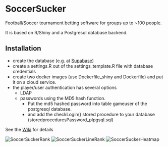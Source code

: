 # SoccerSucker
Football/Soccer tournament betting software for groups up to ~100 people.

It is based on R/Shiny and a Postgresql database backend.

## Installation
* create the database (e.g. at [Supabase](https://supabase.com/))
* create a settings.R out of the settings_template.R file with database credentials
* create two docker images (use Dockerfile_shiny and Dockerfile) and put it on a cloud service.
* the player/user authentication has several options
    * LDAP
    * passwords using the MD5 hash function. 
        * Put the md5 hashed password into table gameuser of the postgresql database.
        * and add the checkLogin() stored procedure to your database (storedproceduresPassword_plpgsql.sql)

See the [Wiki](https://github.com/awerni/SoccerSucker/wiki) for details

![SoccerSuckerRank](https://user-images.githubusercontent.com/10331094/121005319-fb948f00-c78f-11eb-8349-c8f260abbd3b.png)
![SoccerSuckerLineRank](https://user-images.githubusercontent.com/10331094/121005335-fe8f7f80-c78f-11eb-9074-3624e65c6973.png)
![SoccerSuckerHeatmap](https://user-images.githubusercontent.com/10331094/121005349-02230680-c790-11eb-8275-f5b5abac78f3.png)

